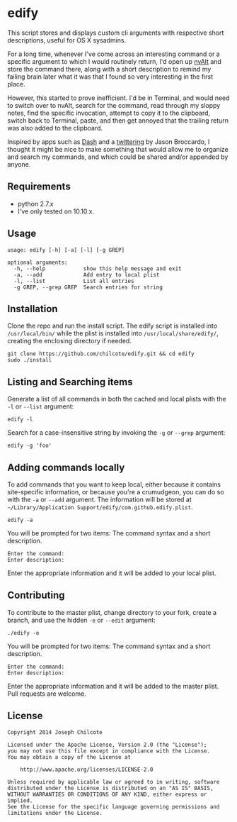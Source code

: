 edify
=====

This script stores and displays custom cli arguments with respective short descriptions, useful for OS X sysadmins.

For a long time, whenever I've come across an interesting command or a specific argument to which I would routinely return, I'd open up [nvAlt](http://brettterpstra.com/projects/nvalt/) and store the command there, along with a short description to remind my failing brain later what it was that I found so very interesting in the first place.

However, this started to prove inefficient. I'd be in Terminal, and would need to switch over to nvAlt, search for the command, read through my sloppy notes, find the specific invocation, attempt to copy it to the clipboard, switch back to Terminal, paste, and then get annoyed that the trailing return was also added to the clipboard.

Inspired by apps such as [Dash](http://kapeli.com/dash) and a [twittering](https://twitter.com/zoocoup/status/547061584728981505) by Jason Broccardo, I thought it might be nice to make something that would allow me to organize and search my commands, and which could be shared and/or appended by anyone.

Requirements
------------

+ python 2.7.x
+ I've only tested on 10.10.x.

Usage
-----

    usage: edify [-h] [-a] [-l] [-g GREP]

    optional arguments:
      -h, --help            show this help message and exit
      -a, --add             Add entry to local plist
      -l, --list            List all entries
      -g GREP, --grep GREP  Search entries for string

Installation
------------

Clone the repo and run the install script. The edify script is installed into `/usr/local/bin/` while the plist is installed into `/usr/local/share/edify/`, creating the enclosing directory if needed.

    git clone https://github.com/chilcote/edify.git && cd edify
    sudo ./install

Listing and Searching items
---------------------------

Generate a list of all commands in both the cached and local plists with the `-l` or `--list` argument:

    edify -l

Search for a case-insensitive string by invoking the `-g` or `--grep` argument:

    edify -g 'foo'


Adding commands locally
-----------------------

To add commands that you want to keep local, either because it contains site-specific information, or because you're a crumudgeon, you can do so with the `-a` or `--add` argument. The information will be stored at `~/Library/Application Support/edify/com.github.edify.plist`.

    edify -a

You will be prompted for two items: The command syntax and a short description.

    Enter the command:
    Enter description:

Enter the appropriate information and it will be added to your local plist.


Contributing
------------

To contribute to the master plist, change directory to your fork, create a branch, and use the hidden `-e` or `--edit` argument:

    ./edify -e

You will be prompted for two items: The command syntax and a short description.

    Enter the command:
    Enter description:

Enter the appropriate information and it will be added to the master plist. Pull requests are welcome.


License
-------

    Copyright 2014 Joseph Chilcote

    Licensed under the Apache License, Version 2.0 (the "License");
    you may not use this file except in compliance with the License.
    You may obtain a copy of the License at

        http://www.apache.org/licenses/LICENSE-2.0

    Unless required by applicable law or agreed to in writing, software
    distributed under the License is distributed on an "AS IS" BASIS,
    WITHOUT WARRANTIES OR CONDITIONS OF ANY KIND, either express or implied.
    See the License for the specific language governing permissions and
    limitations under the License.
